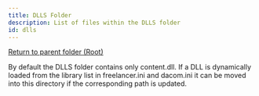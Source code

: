 ```yaml
---
title: DLLS Folder
description: List of files within the DLLS folder
id: dlls
---
```


[Return to parent folder (Root)](..)

By default the DLLS folder contains only content.dll. If a DLL is dynamically loaded from the library list in freelancer.ini and dacom.ini it can be moved into this directory if the corresponding path is updated.
